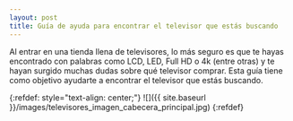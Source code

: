 ```yaml
---
layout: post
title: Guía de ayuda para encontrar el televisor que estás buscando
---
```


Al entrar en una tienda llena de televisores, lo más seguro es que te hayas encontrado con palabras como LCD, LED, Full HD o 4k (entre otras) y te hayan surgido muchas dudas sobre qué televisor comprar. Esta guía tiene como objetivo ayudarte a encontrar el televisor que estás buscando.

{:refdef: style="text-align: center;"}
![]({{ site.baseurl }}/images/televisores_imagen_cabecera_principal.jpg)
{:refdef}

